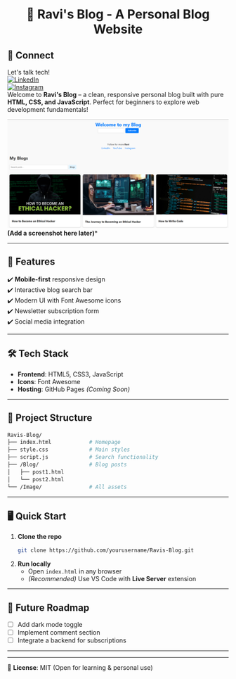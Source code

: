 
<h1 align="center">🌟 Ravi's Blog - A Personal Blog Website</h1>

## 🤝 Connect  
Let's talk tech!  
[![LinkedIn](https://img.shields.io/badge/LinkedIn-Connect-blue)](your-linkedin)  
[![Instagram](https://img.shields.io/badge/Instagram-Follow-pink)](your-instagram)  
Welcome to **Ravi's Blog** – a clean, responsive personal blog built with pure **HTML, CSS, and JavaScript**. Perfect for beginners to explore web development fundamentals!  

![Preview](Image/T1.png) **(Add a screenshot here later)***  

---

## 🚀 Features  
✔️ **Mobile-first** responsive design  
✔️ Interactive blog search bar  
✔️ Modern UI with Font Awesome icons  
✔️ Newsletter subscription form  
✔️ Social media integration  

---

## 🛠 Tech Stack  
- **Frontend**: HTML5, CSS3, JavaScript  
- **Icons**: Font Awesome  
- **Hosting**: GitHub Pages *(Coming Soon)*  

---

## 📂 Project Structure  
```bash
Ravis-Blog/
├── index.html            # Homepage
├── style.css             # Main styles
├── script.js             # Search functionality
├── /Blog/                # Blog posts
│   ├── post1.html
│   └── post2.html
└── /Image/               # All assets
```

---

## 🖥️ Quick Start  
1. **Clone the repo**  
   ```bash
   git clone https://github.com/yourusername/Ravis-Blog.git
   ```
2. **Run locally**  
   - Open `index.html` in any browser  
   - *(Recommended)* Use VS Code with **Live Server** extension  

---

## 🌱 Future Roadmap  
- [ ] Add dark mode toggle  
- [ ] Implement comment section  
- [ ] Integrate a backend for subscriptions  

---



---

📜 **License**: MIT (Open for learning & personal use)  

